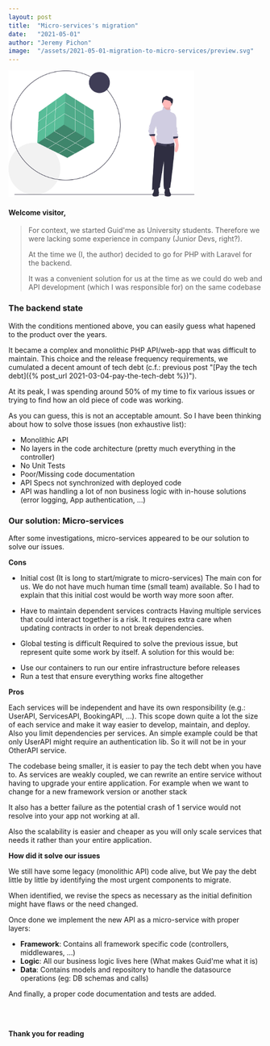 ```yaml
---
layout: post
title:  "Micro-services's migration"
date:   "2021-05-01"
author: "Jeremy Pichon"
image:  "/assets/2021-05-01-migration-to-micro-services/preview.svg"
---
```


<div class="center">
  <img src="/assets/2021-05-01-migration-to-micro-services/preview.svg"
    style="height: 250px; object-fit: contain;"
    alt="Banner of the post"
  />
</div>

#### Welcome visitor,

> For context, we started Guid'me as University students. Therefore we were lacking some experience in company (Junior Devs, right?).
>
> At the time we (I, the author) decided to go for PHP with Laravel for the backend.
>
> It was a convenient solution for us at the time as we could do web and API development (which I was responsible for) on the same codebase 


### The backend state

With the conditions mentioned above, you can easily guess what hapened to the product over the years.

It became a complex and monolithic PHP API/web-app that was difficult to maintain. This choice and the release frequency requirements, we cumulated a decent amount of tech debt (c.f.: previous post "[Pay the tech debt]({% post_url 2021-03-04-pay-the-tech-debt %})").

At its peak, I was spending around 50% of my time to fix various issues or trying to find how an old piece of code was working.

As you can guess, this is not an acceptable amount. So I have been thinking about how to solve those issues (non exhaustive list):
* Monolithic API
* No layers in the code architecture (pretty much everything in the controller)
* No Unit Tests
* Poor/Missing code documentation
* API Specs not synchronized with deployed code
* API was handling a lot of non business logic with in-house solutions (error logging, App authentication, ...)


### Our solution: Micro-services

After some investigations, micro-services appeared to be our  solution to solve our issues.

**Cons**

* Initial cost (It is long to start/migrate to micro-services)
The main con for us. We do not have much human time (small team) available.
So I had to explain that this initial cost would be worth way more soon after.

* Have to maintain dependent services contracts
Having multiple services that could interact together is a risk.
It requires extra care when updating contracts in order to not break dependencies.

* Global testing is difficult
Required to solve the previous issue, but represent quite some work by itself.
A solution for this would be:
- Use our containers to run our entire infrastructure before releases
- Run a test that ensure everything works fine altogether


**Pros**

Each services will be independent and have its own responsibility (e.g.: UserAPI, ServicesAPI, BookingAPI, ...).
This scope down quite a lot the size of each service and make it way easier to develop, maintain, and deploy.
Also you limit dependencies per services. An simple example could be that only UserAPI might require an authentication lib. So it will not be in your OtherAPI service.

The codebase being smaller, it is easier to pay the tech debt when you have to.
As services are weakly coupled, we can rewrite an entire service without having to upgrade your entire application.
For example when we want to change for a new framework version or another stack  

It also has a better failure as the potential crash of 1 service would not resolve into your app not working at all.

Also the scalability is easier and cheaper as you will only scale services that needs it rather than your entire application.


**How did it solve our issues**

We still have some legacy (monolithic API) code alive, but We pay the debt little by little by identifying the most urgent components to migrate.

When identified, we revise the specs as necessary as the initial definition might have flaws or the need changed.

Once done we implement the new API as a micro-service with proper layers:
* **Framework**: Contains all framework specific code (controllers, middlewares, ...)
* **Logic**: All our business logic lives here (What makes Guid'me what it is)
* **Data**: Contains models and repository to handle the datasource operations (eg: DB schemas and calls)

And finally, a proper code documentation and tests are added.

<br /><br />

**Thank you for reading**  
